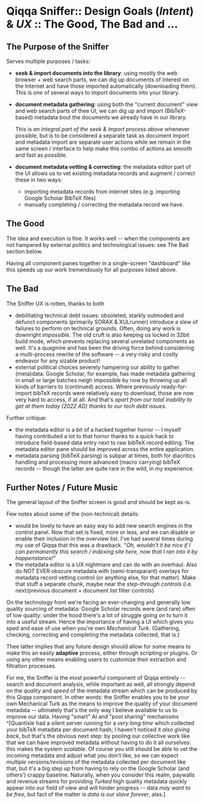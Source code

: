 # Qiqqa Sniffer:: Design Goals (*Intent*) & *UX* :: The Good, The Bad and ...

## The Purpose of the Sniffer

Serves multiple purposes / tasks:

- **seek & import documents into the library**: using mostly the web browser + web search parts, we can dig up documents of interest on the Internet and have those imported automatically (downloading them). This is *one* of several ways to import documents into your library.
- **document metadata gathering**: using both the "current document" view and web search parts of thee UI, we can dig up and import (BibTeX-based) metadata bout the documents we already have in our library.

  This is *an integral part of the seek & import process above* whenever possible, but is to be considered a separate task as document import and metadata import are separate user actions while we remain in the same screen / interface to help make this combo of actions as smooth and fast as possible.
  
- **document metadata vetting & correcting**: the metadata editor part of the UI allows us to vet existing metadata records and augment / correct these in two ways:
 
  - importing metadata records from internet sites (e.g. importing Google Scholar BibTeX files)
  - manually completing / correcting the metadata record we have.

## The Good

The idea and execution is fine. It works well -- when the components are not hampered by external politics and technological issues: see The Bad section below.

Having all component panes together in a single-screen "dashboard" like this speeds up our work tremendously for all purposes listed above.


## The Bad
The Sniffer UX is rotten, thanks to both

- debilitating technical debt issues: obsoleted, starkly outmoded and defunct components (primarily SORAX & XULrunner) introduce a slew of failures to perform on technical grounds. Often, doing any work is downright *impossible*. The old cruft is also keeping us locked in 32bit build mode, which prevents replacing several unrelated components as well. It's a quagmire and has been the driving force behind considering a multi-process rewrite of the software -- a very risky and costly endeavor for any sizable product!
- external political choices severely hampering our ability to gather (meta)data: Google Scholar, for example, has made metadata gathering in small or large batches neigh impossible by now by throwing up all kinds of barriers to (continued) access. Where previously ready-for-import bibTeX records were relatively easy to download, those are now very hard to access, if at all. And that's *apart from our total inability to get at them today (2022 AD) thanks to our tech debt issues*.

Further critique:

- the metadata editor is a bit of a hacked together horror -- I myself having contributed a lot to that horror thanks to a quick hack to introduce field-based data entry next to raw bibTeX record editing. The metadata editor pane should be improved across the entire application.
- metadata parsing (bibTeX parsing) is subpar at times, both for diacritics handling and processing more advanced (macro carrying) bibTeX records -- though the latter are quite rare in the wild, in my experience.


## Further Notes / Future Music

The general layout of the Sniffer screen is good and should be kept as-is.

Few notes about some of the (non-technical) details:

- would be lovely to have an easy way to add new search engines in the control panel. Now that set is fixed, more or less, and we can disable or enable their inclusion in the overview list. I've had several times during my use of Qiqqa that this was a drawback. "*Oh, wouldn't it be nice if I can permanently this search / indexing site here, now that I ran into it by happenstance!*"
- the metadata editor is a UX nightmare and can do with an overhaul. Also do NOT EVER obscure metadata with (semi-transparant) overlays for metadata record vetting control (or anything else, for that matter). Make that stuff a separate chunk, maybe near the *step-through controls* (i.e. next/previous document + document list filter controls)

On the technology front we're facing an ever-changing and generally low quality sourcing of metadata: Google Scholar records were (and rare) often of low quality: under the hood there's a lot of struggle going on to turn it into a useful stream. Hence the importance of having a UI which gives you sped and ease of use when you're own *Mechanical Turk*. (Gathering, checking, correcting and completing the metadata collected, that is.)

Thee latter implies that any future design should allow for some means to make this an easily **adaptive** process, either through scripting or plugins. Or using any other means enabling users to customize their extraction and filtration processes.

For me, the Sniffer is the most powerful component of Qiqqa entirely -- search and document analysis, while important as well, all strongly depend on the *quality* and *speed* of the metadata stream which can be produced by this Qiqqa component. In other words: the Sniffer enables you to be your own Mechanical Turk as the means to improve the quality of your document metadata -- ultimately that's the only way I believe available to us to improve our data. Having "smart" AI and "pool sharing" mechanisms ^[Quantisle had a silent server running for a *very long time* which collected your bibTeX metadata per document hash; I haven't noticed it *also giving back*, but that's the obvious next step: by pooling our collective work like that we can have improved metadata without having to do it all ourselves: this makes the system *scalable*. Of course you still should be able to vet the incoming metadata and adjust what you don't like, so we can expect *multiple versions/revisions* of the metadata collected per document like that, but it's a big step up from having to rely on the Google Scholar (and others') crappy baseline. Naturally, when you consider this realm, paywalls and revenue streams for providing *Turked* high quality metadata quickly appear into our field of view and will hinder progress -- data *may want to be free*, but fact of the matter is *data is our slave forever*, alas.]







